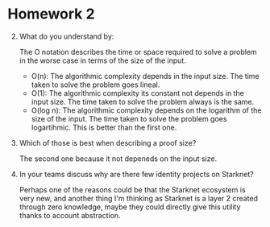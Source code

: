 # Homework 2
2. What do you understand by:

    The O notation  describes the time or space required to solve a problem in the worse case in terms of the size of the input.

    - O(n): The algorithmic complexity depends in the input size. The time taken to solve the problem goes lineal.
    - O(1): The algorithmic complexity its constant not depends in the input size. The time taken to solve the problem always is the same.
    - O(log n): The algorithmic complexity depends on the logarithm of the size of the input. The time taken to solve the problem goes logartihmic. This is better than the first one.

3. Which of those is best when describing a proof size?

    The second one because it not depeneds on the input size.

4. In your teams discuss why are there few identity projects on Starknet?

    Perhaps one of the reasons could be that the Starknet ecosystem is very new, and another thing I'm thinking as Starknet is a layer 2 created through zero knowledge, maybe they could directly give this utility thanks to account abstraction.

